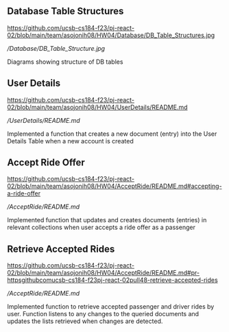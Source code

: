 ## Database Table Structures
https://github.com/ucsb-cs184-f23/pj-react-02/blob/main/team/asojonih08/HW04/Database/DB_Table_Structures.jpg

*/Database/DB_Table_Structure.jpg* <br>

Diagrams showing structure of DB tables

## User Details
https://github.com/ucsb-cs184-f23/pj-react-02/blob/main/team/asojonih08/HW04/UserDetails/README.md

*/UserDetails/README.md* <br>

Implemented a function that creates a new document (entry) into the User Details Table when a new account is created

## Accept Ride Offer
https://github.com/ucsb-cs184-f23/pj-react-02/blob/main/team/asojonih08/HW04/AcceptRide/README.md#accepting-a-ride-offer

*/AcceptRide/README.md* <br>

Implemented function that updates and creates documents (entries) in relevant collections when user accepts a ride offer as a passenger

## Retrieve Accepted Rides
https://github.com/ucsb-cs184-f23/pj-react-02/blob/main/team/asojonih08/HW04/AcceptRide/README.md#pr-httpsgithubcomucsb-cs184-f23pj-react-02pull48-retrieve-accepted-rides

*/AcceptRide/README.md* <br>

Implemented function to retrieve accepted passenger and driver rides by user. Function listens to any changes to the queried documents and updates the lists retrieved when changes are detected.
